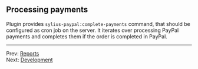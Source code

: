 ## Processing payments

Plugin provides `sylius-paypal:complete-payments` command, that should be configured as cron job on the server.
It iterates over processing PayPal payments and completes them if the order is completed in PayPal.

---

Prev: [Reports](reports.md)  
Next: [Development](development.md)
